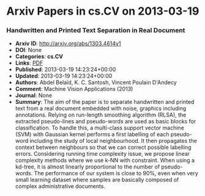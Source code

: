 # Arxiv Papers in cs.CV on 2013-03-19
### Handwritten and Printed Text Separation in Real Document
- **Arxiv ID**: http://arxiv.org/abs/1303.4614v1
- **DOI**: None
- **Categories**: **cs.CV**
- **Links**: [PDF](http://arxiv.org/pdf/1303.4614v1)
- **Published**: 2013-03-19 14:23:24+00:00
- **Updated**: 2013-03-19 14:23:24+00:00
- **Authors**: Abdel Belaïd, K. C. Santosh, Vincent Poulain D'Andecy
- **Comment**: Machine Vision Applications (2013)
- **Journal**: None
- **Summary**: The aim of the paper is to separate handwritten and printed text from a real document embedded with noise, graphics including annotations. Relying on run-length smoothing algorithm (RLSA), the extracted pseudo-lines and pseudo-words are used as basic blocks for classification. To handle this, a multi-class support vector machine (SVM) with Gaussian kernel performs a first labelling of each pseudo-word including the study of local neighbourhood. It then propagates the context between neighbours so that we can correct possible labelling errors. Considering running time complexity issue, we propose linear complexity methods where we use k-NN with constraint. When using a kd-tree, it is almost linearly proportional to the number of pseudo-words. The performance of our system is close to 90%, even when very small learning dataset where samples are basically composed of complex administrative documents.



